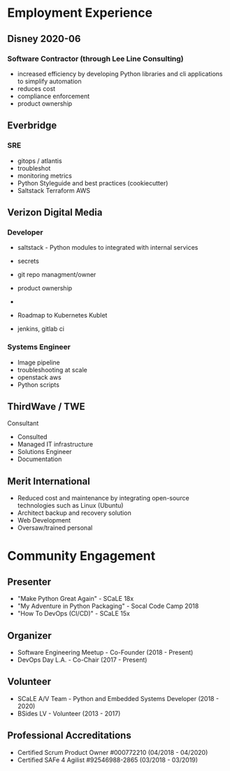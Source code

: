 
# Employment Experience
## Disney 2020-06
### Software Contractor (through Lee Line Consulting)
* increased efficiency by developing Python libraries and cli applications to simplify automation
* reduces cost
* compliance enforcement
* product ownership

## Everbridge
### SRE
* gitops / atlantis
* troubleshot
* monitoring metrics
* Python Styleguide and best practices (cookiecutter)
* Saltstack Terraform AWS

## Verizon Digital Media
### Developer
* saltstack - Python modules to integrated with internal services
* secrets
* git repo managment/owner
* product ownership
* 

* Roadmap to Kubernetes Kublet

* jenkins, gitlab ci

### Systems Engineer
* Image pipeline
* troubleshooting at scale
* openstack aws
* Python scripts

## ThirdWave / TWE
Consultant
* Consulted
* Managed IT infrastructure
* Solutions Engineer
* Documentation

## Merit International

* Reduced cost and maintenance by  integrating open-source technologies such as Linux (Ubuntu)
* Architect backup and recovery solution
* Web Development
* Oversaw/trained personal

# Community Engagement

## Presenter
* "Make Python Great Again" - SCaLE 18x
* "My Adventure in Python Packaging" - Socal Code Camp 2018
* "How To DevOps (CI/CD)" - SCaLE 15x

## Organizer
* Software Engineering Meetup - Co-Founder (2018 - Present)
* DevOps Day L.A. - Co-Chair (2017 - Present)

## Volunteer
* SCaLE A/V Team - Python and Embedded Systems Developer (2018 - 2020)
* BSides LV - Volunteer (2013 - 2017)


## Professional Accreditations
* Certified Scrum Product Owner #000772210 (04/2018 - 04/2020)
* Certified SAFe 4 Agilist #92546988-2865 (03/2018 - 03/2019)

<!--stackedit_data:
eyJoaXN0b3J5IjpbNjA5MDEwOTU3LC00OTAwNzg2NzEsODYzMT
k4MjQ3LDE2MjA1MTcyMjEsMTM1MTYyNzU0OSwtOTkwNDY3Mjg5
LDIwNTIwMzc0ODgsNzYwNjczNzc4LC02MTc2MDUxMDgsLTEzND
c4ODgyMjQsMTg4ODAwMzUzMywxMzAyMzYzODgzXX0=
-->